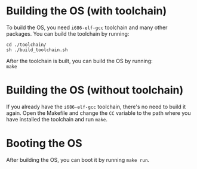 # Building the OS (with toolchain)
To build the OS, you need `i686-elf-gcc` toolchain and many other packages. You can build the toolchain by running:
```
cd ./toolchain/ 
sh ./build_toolchain.sh
```

After the toolchain is built, you can build the OS by running: <br/>
`make`

# Building the OS (without toolchain)
If you already have the `i686-elf-gcc` toolchain, there's no need to build it again. Open the Makefile and change the `CC` variable to the path where you have installed the toolchain and run `make`.

# Booting the OS
After building the OS, you can boot it by running `make run`.
